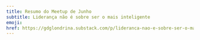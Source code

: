 ```yaml
---
title: Resumo do Meetup de Junho
subtitle: Liderança não é sobre ser o mais inteligente
emoji:
href: https://gdglondrina.substack.com/p/lideranca-nao-e-sobre-ser-o-mais
---
```

